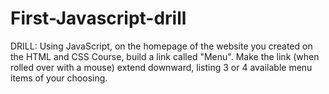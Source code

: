 # First-Javascript-drill
 DRILL: Using JavaScript, on the homepage of the website you created on the HTML and CSS Course, build a link called "Menu".  Make the link (when rolled over with a mouse) extend downward, listing 3 or 4 available menu items of your choosing. 
